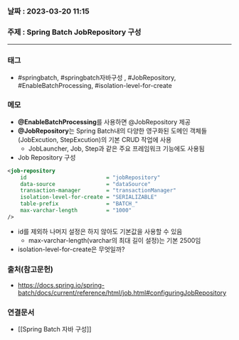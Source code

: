 ### 날짜 : 2023-03-20 11:15
### 주제 : Spring Batch JobRepository 구성
---
### 태그
* #springbatch, #springbatch자바구성 , #JobRepository, #EnableBatchProcessing, #isolation-level-for-create

### 메모
* **@EnableBatchProcessing**를 사용하면 @JobRepository 제공
* **@JobRepository**는 Spring Batch내의 다양한 영구화된 도메인 객체들(JobExcution, StepExcution)의 기본 CRUD 작업에 사용
	* JobLauncher, Job, Step과 같은 주요 프레임워크 기능에도 사용됨
* Job Repository 구성
```xml
<job-repository 
	id                         = "jobRepository" 
	data-source                = "dataSource" 
	transaction-manager        = "transactionManager" 
	isolation-level-for-create = "SERIALIZABLE" 
	table-prefix               = "BATCH_" 
	max-varchar-length         = "1000"
/>
```
* id를 제외하 나머지 설정은 하지 않아도 기본값을 사용할 수 있음
	* max-varchar-length(varchar의 최대 길이 설정)는 기본 2500임
* isolation-level-for-create은 무엇일까?

### 출처(참고문헌)
-  https://docs.spring.io/spring-batch/docs/current/reference/html/job.html#configuringJobRepository

### 연결문서
- [[Spring Batch 자바 구성]]